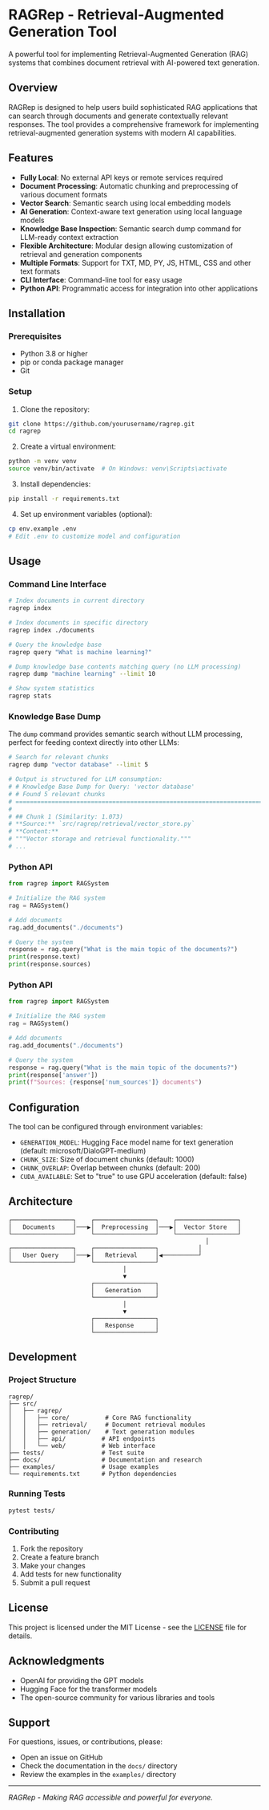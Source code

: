 # RAGRep - Retrieval-Augmented Generation Tool

A powerful tool for implementing Retrieval-Augmented Generation (RAG) systems that combines document retrieval with AI-powered text generation.

## Overview

RAGRep is designed to help users build sophisticated RAG applications that can search through documents and generate contextually relevant responses. The tool provides a comprehensive framework for implementing retrieval-augmented generation systems with modern AI capabilities.

## Features

- **Fully Local**: No external API keys or remote services required
- **Document Processing**: Automatic chunking and preprocessing of various document formats
- **Vector Search**: Semantic search using local embedding models
- **AI Generation**: Context-aware text generation using local language models
- **Knowledge Base Inspection**: Semantic search dump command for LLM-ready context extraction
- **Flexible Architecture**: Modular design allowing customization of retrieval and generation components
- **Multiple Formats**: Support for TXT, MD, PY, JS, HTML, CSS and other text formats
- **CLI Interface**: Command-line tool for easy usage
- **Python API**: Programmatic access for integration into other applications

## Installation

### Prerequisites

- Python 3.8 or higher
- pip or conda package manager
- Git

### Setup

1. Clone the repository:
```bash
git clone https://github.com/yourusername/ragrep.git
cd ragrep
```

2. Create a virtual environment:
```bash
python -m venv venv
source venv/bin/activate  # On Windows: venv\Scripts\activate
```

3. Install dependencies:
```bash
pip install -r requirements.txt
```

4. Set up environment variables (optional):
```bash
cp env.example .env
# Edit .env to customize model and configuration
```

## Usage

### Command Line Interface

```bash
# Index documents in current directory
ragrep index

# Index documents in specific directory
ragrep index ./documents

# Query the knowledge base
ragrep query "What is machine learning?"

# Dump knowledge base contents matching query (no LLM processing)
ragrep dump "machine learning" --limit 10

# Show system statistics
ragrep stats
```

### Knowledge Base Dump

The `dump` command provides semantic search without LLM processing, perfect for feeding context directly into other LLMs:

```bash
# Search for relevant chunks
ragrep dump "vector database" --limit 5

# Output is structured for LLM consumption:
# # Knowledge Base Dump for Query: 'vector database'
# # Found 5 relevant chunks
# ================================================================================
# 
# ## Chunk 1 (Similarity: 1.073)
# **Source:** `src/ragrep/retrieval/vector_store.py`
# **Content:**
# """Vector storage and retrieval functionality."""
# ...
```

### Python API

```python
from ragrep import RAGSystem

# Initialize the RAG system
rag = RAGSystem()

# Add documents
rag.add_documents("./documents")

# Query the system
response = rag.query("What is the main topic of the documents?")
print(response.text)
print(response.sources)
```

### Python API

```python
from ragrep import RAGSystem

# Initialize the RAG system
rag = RAGSystem()

# Add documents
rag.add_documents("./documents")

# Query the system
response = rag.query("What is the main topic of the documents?")
print(response['answer'])
print(f"Sources: {response['num_sources']} documents")
```

## Configuration

The tool can be configured through environment variables:

- `GENERATION_MODEL`: Hugging Face model name for text generation (default: microsoft/DialoGPT-medium)
- `CHUNK_SIZE`: Size of document chunks (default: 1000)
- `CHUNK_OVERLAP`: Overlap between chunks (default: 200)
- `CUDA_AVAILABLE`: Set to "true" to use GPU acceleration (default: false)

## Architecture

```
┌─────────────────┐    ┌─────────────────┐    ┌─────────────────┐
│   Documents     │───▶│  Preprocessing  │───▶│  Vector Store   │
└─────────────────┘    └─────────────────┘    └─────────────────┘
                                                       │
┌─────────────────┐    ┌─────────────────┐           │
│   User Query    │───▶│   Retrieval     │◀──────────┘
└─────────────────┘    └─────────────────┘
                                │
                                ▼
                       ┌─────────────────┐
                       │   Generation    │
                       └─────────────────┘
                                │
                                ▼
                       ┌─────────────────┐
                       │   Response      │
                       └─────────────────┘
```

## Development

### Project Structure

```
ragrep/
├── src/
│   ├── ragrep/
│   │   ├── core/          # Core RAG functionality
│   │   ├── retrieval/     # Document retrieval modules
│   │   ├── generation/    # Text generation modules
│   │   ├── api/          # API endpoints
│   │   └── web/          # Web interface
├── tests/                # Test suite
├── docs/                 # Documentation and research
├── examples/             # Usage examples
└── requirements.txt      # Python dependencies
```

### Running Tests

```bash
pytest tests/
```

### Contributing

1. Fork the repository
2. Create a feature branch
3. Make your changes
4. Add tests for new functionality
5. Submit a pull request

## License

This project is licensed under the MIT License - see the [LICENSE](LICENSE) file for details.

## Acknowledgments

- OpenAI for providing the GPT models
- Hugging Face for the transformer models
- The open-source community for various libraries and tools

## Support

For questions, issues, or contributions, please:
- Open an issue on GitHub
- Check the documentation in the `docs/` directory
- Review the examples in the `examples/` directory

---

*RAGRep - Making RAG accessible and powerful for everyone.*
